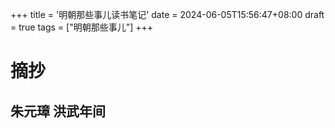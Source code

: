 +++
title = '明朝那些事儿读书笔记'
date = 2024-06-05T15:56:47+08:00
draft = true
tags = ["明朝那些事儿"]
+++

# 摘抄
## 朱元璋 洪武年间
